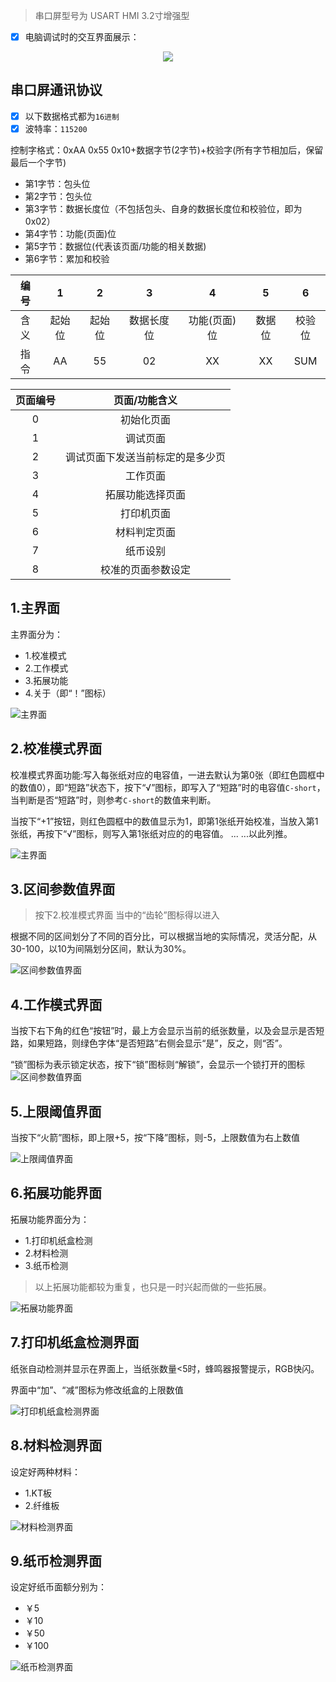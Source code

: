 > 串口屏型号为 USART HMI 3.2寸增强型

- [x] 电脑调试时的交互界面展示：

<p align="center">
  <img src="https://zengwangfa.oss-cn-shanghai.aliyuncs.com/github/paper_hmi.gif"/>
</p>



## 串口屏通讯协议
- [x] 以下数据格式都为`16进制`
- [x] 波特率：`115200`

控制字格式：0xAA 0x55 0x10+数据字节(2字节)+校验字(所有字节相加后，保留最后一个字节)

- 第1字节：包头位
- 第2字节：包头位
- 第3字节：数据长度位（不包括包头、自身的数据长度位和校验位，即为0x02）
- 第4字节：功能(页面)位
- 第5字节：数据位(代表该页面/功能的相关数据)
- 第6字节：累加和校验

| 编号| 1 | 2 | 3 | 4 | 5 | 6 | 
| :---: | :---: |  :---: |  :---: | :---: |  :---: | :---: |
| 含义 | 起始位 | 起始位 | 数据长度位 | 功能(页面)位 | 数据位  |校验位  | 
| 指令 | AA  | 55  | 02  | XX | XX  | SUM | 


| 页面编号 | 页面/功能含义 |
| :---: | :---: |
| 0 | 初始化页面 |
| 1 | 调试页面 |
| 2 | 调试页面下发送当前标定的是多少页 |
| 3 | 工作页面 |
| 4 | 拓展功能选择页面 |
| 5 | 打印机页面 |
| 6 | 材料判定页面 |
| 7 | 纸币设别 |
| 8 | 校准的页面参数设定 |

## 1.主界面
主界面分为：
- 1.校准模式
- 2.工作模式
- 3.拓展功能
- 4.关于（即“！”图标）

![主界面](/docs/pictures/hmi/hmi1.png)

## 2.校准模式界面
校准模式界面功能:写入每张纸对应的电容值，一进去默认为第0张（即红色圆框中的数值0），即“短路”状态下，按下“√”图标，即写入了“短路”时的电容值`C-short`，当判断是否“短路”时，则参考`C-short`的数值来判断。


当按下“+1”按钮，则红色圆框中的数值显示为1，即第1张纸开始校准，当放入第1张纸，再按下“√”图标，则写入第1张纸对应的的电容值。
... ...以此列推。

![主界面](/docs/pictures/hmi/hmi2.png)

## 3.区间参数值界面
> 按下2.校准模式界面 当中的“齿轮”图标得以进入

根据不同的区间划分了不同的百分比，可以根据当地的实际情况，灵活分配，从30-100，以10为间隔划分区间，默认为30%。

![区间参数值界面](/docs/pictures/hmi/hmi3.png)

## 4.工作模式界面
当按下右下角的红色“按钮”时，最上方会显示当前的纸张数量，以及会显示是否短路，如果短路，则绿色字体“是否短路”右侧会显示“是”，反之，则“否”。

“锁”图标为表示锁定状态，按下“锁”图标则“解锁”，会显示一个锁打开的图标
![区间参数值界面](/docs/pictures/hmi/hmi4.png)

## 5.上限阈值界面
当按下“火箭”图标，即上限+5，按“下降”图标，则-5，上限数值为右上数值

![上限阈值界面](/docs/pictures/hmi/hmi5.png)

## 6.拓展功能界面
拓展功能界面分为：
- 1.打印机纸盒检测
- 2.材料检测
- 3.纸币检测
> 以上拓展功能都较为重复，也只是一时兴起而做的一些拓展。

![拓展功能界面](/docs/pictures/hmi/hmi6.png)

## 7.打印机纸盒检测界面
纸张自动检测并显示在界面上，当纸张数量<5时，蜂鸣器报警提示，RGB快闪。

界面中“加”、“减”图标为修改纸盒的上限数值

![打印机纸盒检测界面](/docs/pictures/hmi/hmi7.png)

## 8.材料检测界面
设定好两种材料：
- 1.KT板
- 2.纤维板

![材料检测界面](/docs/pictures/hmi/hmi8.png)

## 9.纸币检测界面
设定好纸币面额分别为：
- ￥5
- ￥10
- ￥50
- ￥100

![纸币检测界面](/docs/pictures/hmi/hmi9.png)